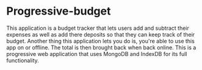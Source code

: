 # Progressive-budget
This application is a budget tracker that lets users add and subtract their expenses as well as add there deposits so that they can keep track of their budget. Another thing this application lets you do is, you're able to use this app on or offline. The total is then brought back when back online. This is a progressive web application that uses MongoDB and IndexDB for its full functionality.
